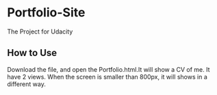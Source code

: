 # Portfolio-Site
The Project for Udacity
## How to Use
Download the file, and open the Portfolio.html.It will show a CV of me.
It have 2 views.
When the screen is smaller than 800px, it will shows in a different way.
